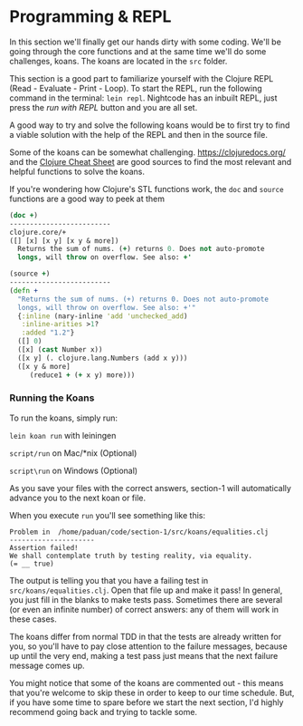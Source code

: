 # Programming & REPL

In this section we'll finally get our hands dirty with some coding.
We'll be going through the core functions and at the same time we'll do some challenges, koans. The koans are located in the `src` folder.

This section is a good part to familiarize yourself with the Clojure REPL (Read - Evaluate - Print - Loop).
To start the REPL, run the following command in the terminal: `lein repl`.
Nightcode has an inbuilt REPL, just press the *run with REPL* button and you are all set.

A good way to try and solve the following koans would be to first try to find a viable solution with the help of the REPL and then in the source file.

Some of the koans can be somewhat challenging. https://clojuredocs.org/ and the [Clojure Cheat Sheet](https://clojure.org/api/cheatsheet) are good sources to find the most relevant and helpful functions to solve the koans.

If you're wondering how Clojure's STL functions work, the `doc` and `source` functions are a good way to peek at them

```clojure
(doc +)
-------------------------
clojure.core/+
([] [x] [x y] [x y & more])
  Returns the sum of nums. (+) returns 0. Does not auto-promote
  longs, will throw on overflow. See also: +'

(source +)
-------------------------
(defn +
  "Returns the sum of nums. (+) returns 0. Does not auto-promote
  longs, will throw on overflow. See also: +'"
  {:inline (nary-inline 'add 'unchecked_add)
   :inline-arities >1?
   :added "1.2"}
  ([] 0)
  ([x] (cast Number x))
  ([x y] (. clojure.lang.Numbers (add x y)))
  ([x y & more]
     (reduce1 + (+ x y) more)))
```

### Running the Koans

To run the koans, simply run:

`lein koan run` with leiningen

`script/run` on Mac/\*nix (Optional)

`script\run` on Windows (Optional)

As you save your files with the correct answers, section-1 will automatically advance you to the next koan or file.

When you execute `run` you'll see something like this:

    Problem in  /home/paduan/code/section-1/src/koans/equalities.clj
    ---------------------
    Assertion failed!
    We shall contemplate truth by testing reality, via equality.
    (= __ true)

The output is telling you that you have a failing test in `src/koans/equalities.clj`. Open that file up and make it pass!  In general, you just fill in the blanks to make tests pass.  Sometimes there are several (or even an infinite number) of correct answers: any of them will work in these cases.

The koans differ from normal TDD in that the tests are already written for you, so you'll have to pay close attention to the failure messages, because up until the very end, making a test pass just means that the next failure message comes up.

You might notice that some of the koans are commented out - this means that you're welcome to skip these in order to keep to our time schedule. But, if you have some time to spare before we start the next section, I'd highly recommend going back and trying to tackle some.
